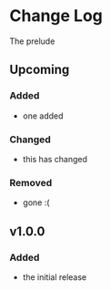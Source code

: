# Change Log
The prelude

## Upcoming
### Added
- one added

### Changed
- this has changed

### Removed
- gone :(

## v1.0.0
### Added
- the initial release
